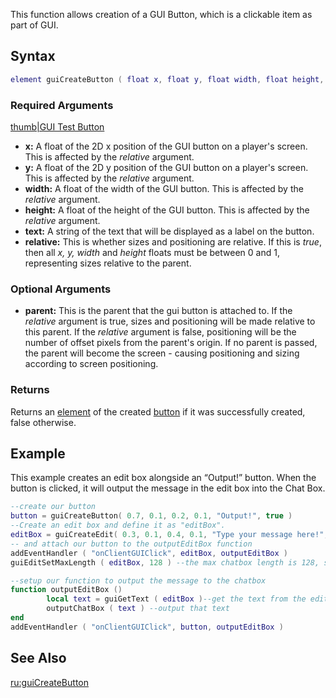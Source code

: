 This function allows creation of a GUI Button, which is a clickable item as part of GUI.

Syntax
------

``` lua
element guiCreateButton ( float x, float y, float width, float height, string text, bool relative, [ element parent = nil ] )
```

### Required Arguments

[thumb|GUI Test Button](/Image:Button.png.md "wikilink")

-   **x:** A float of the 2D x position of the GUI button on a player's screen. This is affected by the *relative* argument.
-   **y:** A float of the 2D y position of the GUI button on a player's screen. This is affected by the *relative* argument.
-   **width:** A float of the width of the GUI button. This is affected by the *relative* argument.
-   **height:** A float of the height of the GUI button. This is affected by the *relative* argument.
-   **text:** A string of the text that will be displayed as a label on the button.
-   **relative:** This is whether sizes and positioning are relative. If this is *true*, then all *x, y, width* and *height* floats must be between 0 and 1, representing sizes relative to the parent.

### Optional Arguments

-   **parent:** This is the parent that the gui button is attached to. If the *relative* argument is true, sizes and positioning will be made relative to this parent. If the *relative* argument is false, positioning will be the number of offset pixels from the parent's origin. If no parent is passed, the parent will become the screen - causing positioning and sizing according to screen positioning.

### Returns

Returns an [element](/element.md "wikilink") of the created [button](/Element/GUI/Button.md "wikilink") if it was successfully created, false otherwise.

Example
-------

This example creates an edit box alongside an “Output!” button. When the button is clicked, it will output the message in the edit box into the Chat Box.

``` lua
--create our button
button = guiCreateButton( 0.7, 0.1, 0.2, 0.1, "Output!", true )
--Create an edit box and define it as "editBox".
editBox = guiCreateEdit( 0.3, 0.1, 0.4, 0.1, "Type your message here!", true )
-- and attach our button to the outputEditBox function
addEventHandler ( "onClientGUIClick", editBox, outputEditBox )
guiEditSetMaxLength ( editBox, 128 ) --the max chatbox length is 128, so force this

--setup our function to output the message to the chatbox
function outputEditBox ()
        local text = guiGetText ( editBox )--get the text from the edit box
        outputChatBox ( text ) --output that text
end
addEventHandler ( "onClientGUIClick", button, outputEditBox )
```

See Also
--------

[ru:guiCreateButton](/ru:guiCreateButton.md "wikilink")

